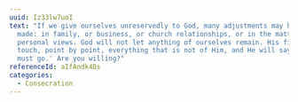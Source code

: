 ```yaml
---
uuid: Iz33lw7uoI
text: "If we give ourselves unreservedly to God, many adjustments may have to be
  made: in family, or business, or church relationships, or in the matter of our
  personal views. God will not let anything of ourselves remain. His finger will
  touch, point by point, everything that is not of Him, and He will say: 'This
  must go.' Are you willing?"
referenceId: aIfAndk4Ds
categories:
  - Consecration
---
```

